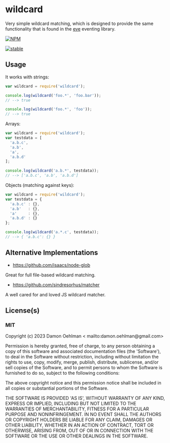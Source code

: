 # wildcard

Very simple wildcard matching, which is designed to provide the same functionality that is found in the
[eve](https://github.com/adobe-webplatform/eve) eventing library.

[![NPM](https://nodei.co/npm/wildcard.png)](https://nodei.co/npm/wildcard/)

[![stable](https://img.shields.io/badge/stability-stable-green.svg)](https://github.com/dominictarr/stability#stable)

## Usage

It works with strings:

```js
var wildcard = require('wildcard');

console.log(wildcard('foo.*', 'foo.bar'));
// --> true

console.log(wildcard('foo.*', 'foo'));
// --> true
```

Arrays:

```js
var wildcard = require('wildcard');
var testdata = [
  'a.b.c',
  'a.b',
  'a',
  'a.b.d'
];

console.log(wildcard('a.b.*', testdata));
// --> ['a.b.c', 'a.b', 'a.b.d']
```

Objects (matching against keys):

```js
var wildcard = require('wildcard');
var testdata = {
  'a.b.c' : {},
  'a.b'   : {},
  'a'     : {},
  'a.b.d' : {}
};

console.log(wildcard('a.*.c', testdata));
// --> { 'a.b.c': {} }
```

## Alternative Implementations

* <https://github.com/isaacs/node-glob>

Great for full file-based wildcard matching.

* <https://github.com/sindresorhus/matcher>

A well cared for and loved JS wildcard matcher.

## License(s)

### MIT

Copyright (c) 2023 Damon Oehlman <
&#x6d;&#x61;&#105;&#108;&#116;&#x6f;&#x3a;&#x64;&#x61;&#109;&#111;&#110;&#46;&#111;&#101;&#x68;&#108;&#x6d;&#97;&#x6e;&#x40;&#x67;&#x6d;&#x61;&#x69;&#x6c;&#x2e;&#x63;&#111;&#109;>

Permission is hereby granted, free of charge, to any person obtaining a copy of this software and associated
documentation files (the
'Software'), to deal in the Software without restriction, including without limitation the rights to use, copy, modify,
merge, publish, distribute, sublicense, and/or sell copies of the Software, and to permit persons to whom the Software
is furnished to do so, subject to the following conditions:

The above copyright notice and this permission notice shall be included in all copies or substantial portions of the
Software.

THE SOFTWARE IS PROVIDED 'AS IS', WITHOUT WARRANTY OF ANY KIND, EXPRESS OR IMPLIED, INCLUDING BUT NOT LIMITED TO THE
WARRANTIES OF MERCHANTABILITY, FITNESS FOR A PARTICULAR PURPOSE AND NONINFRINGEMENT. IN NO EVENT SHALL THE AUTHORS OR
COPYRIGHT HOLDERS BE LIABLE FOR ANY CLAIM, DAMAGES OR OTHER LIABILITY, WHETHER IN AN ACTION OF CONTRACT, TORT OR
OTHERWISE, ARISING FROM, OUT OF OR IN CONNECTION WITH THE SOFTWARE OR THE USE OR OTHER DEALINGS IN THE SOFTWARE.
